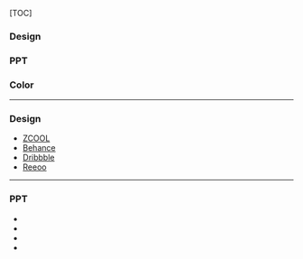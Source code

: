 [TOC]
### Design
### PPT
### Color
---
### Design
* [ZCOOL](http://www.zcool.com.cn/)
* [Behance](https://www.behance.net/)
* [Dribbble](https://dribbble.com/)
* [Reeoo](http://reeoo.com/)
---
### PPT
* []()
* []()
* []()
* []()
